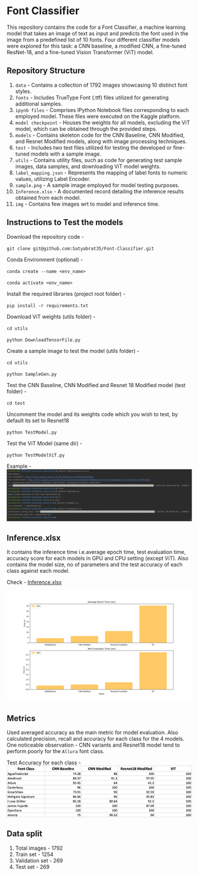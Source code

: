 # Font Classifier
This repository contains the code for a Font Classifier, a machine learning model that takes an image of text as input and predicts the font used in the image from a predefined list of 10 fonts. 
Four different classifier models were explored for this task: a CNN baseline, a modified CNN, a fine-tuned ResNet-18, and a fine-tuned Vision Transformer (ViT) model.

## Repository Structure
1. `data` - Contains a collection of 1792 images showcasing 10 distinct font styles.
2. `fonts` - Includes TrueType Font (.ttf) files utilized for generating additional samples.
3. `ipynb files` - Comprises IPython Notebook files corresponding to each employed model. These files were executed on the Kaggle platform.
4. `model checkpoint` - Houses the weights for all models, excluding the ViT model, which can be obtained through the provided steps.
5. `models` - Contains skeleton code for the CNN Baseline, CNN Modified, and Resnet Modified models, along with image processing techniques.
6. `test` - Includes two test files utilized for testing the developed or fine-tuned models with a sample image.
7. `utils` - Contains utility files, such as code for generating test sample images, data samples, and downloading ViT model weights.
8. `label_mapping.json` - Represents the mapping of label fonts to numeric values, utilizing Label Encoder.
9. `sample.png` - A sample image employed for model testing purposes.
10. `Inference.xlsx` - A documented record detailing the inference results obtained from each model.
11. `img` - Contains few images wrt to model and inference time.

## Instructions to Test the models
Download the repository code - 

``git clone git@github.com:Satyabrat35/Font-Classifier.git``

Conda Environment (optional) - 

``conda create --name <env_name>``

``conda activate <env_name>``

Install the required libraries (project root folder) - 

``pip install -r requirements.txt``

Download ViT weights (utils folder) - 

``cd utils``

``python DownloadTensorFile.py``

Create a sample image to test the model (utils folder) -

``cd utils``

``python SampleGen.py``

Test the CNN Baseline, CNN Modified and Resnet 18 Modified model (test folder) -

``cd test``

Uncomment the model and its weights code which you wish to test, by default its set to Resnet18

``python TestModel.py``

Test the ViT Model (same dir) - 

``python TestModelViT.py``

Example - 
![img.png](img/modeltest.png)


## Inference.xlsx
It contains the inference time i.e.average epoch time,
test evaluation time, accuracy score for each models in GPU and CPU setting (except ViT).
Also contains the model size, no of parameters and the test accuracy of each class
against each model.

Check - [Inference.xlsx](Inference.xlsx)

![img.png](img/inference.png)

## Metrics
Used averaged accuracy as the main metric for model evaluation.
Also calculated precision, recall and accuracy for each class for the 4 models.
One noticeable observation - CNN variants and Resnet18 model tend to perform 
poorly for the `Allura` font class.

Test Accuracy for each class - 
![img_1.png](img/AccuracyClassWise.png)


## Data split
1. Total images - 1792
2. Train set - 1254
3. Validation set - 269
4. Test set - 269